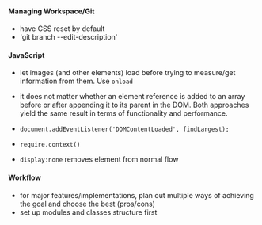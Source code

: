 #### Managing Workspace/Git
- have CSS reset by default
- 'git branch --edit-description'

#### JavaScript
- let images (and other elements) load before trying to measure/get information from them. Use `onload`


- it does not matter whether an element reference is added to an array before or
  after appending it to its parent in the DOM. Both approaches yield the same
  result in terms of functionality and performance.

- `document.addEventListener('DOMContentLoaded', findLargest);`
- `require.context()`
- `display:none` removes element from normal flow

#### Workflow
- for major features/implementations, plan out multiple ways of achieving the
  goal and choose the best (pros/cons)
- set up modules and classes structure first